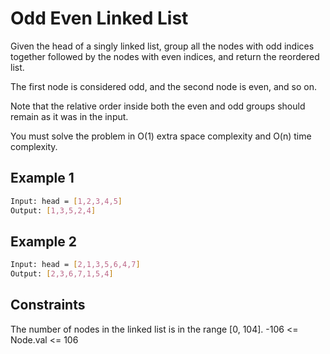 # Odd Even Linked List

Given the head of a singly linked list, group all the nodes with odd indices together followed by the nodes with even indices, and return the reordered list.

The first node is considered odd, and the second node is even, and so on.

Note that the relative order inside both the even and odd groups should remain as it was in the input.

You must solve the problem in O(1) extra space complexity and O(n) time complexity.

## Example 1

```bash
Input: head = [1,2,3,4,5]
Output: [1,3,5,2,4]
```

## Example 2

```bash
Input: head = [2,1,3,5,6,4,7]
Output: [2,3,6,7,1,5,4]
```

## Constraints

The number of nodes in the linked list is in the range [0, 104].
-106 <= Node.val <= 106
